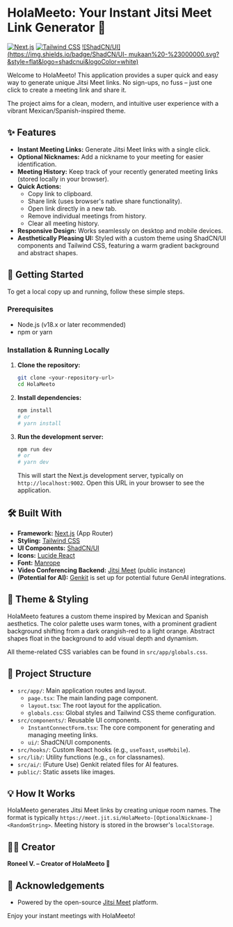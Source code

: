 # HolaMeeto: Your Instant Jitsi Meet Link Generator 🌮

[![Next.js](https://img.shields.io/badge/Next.js-15.x-black?logo=next.js&logoColor=white)](https://nextjs.org/)
[![Tailwind CSS](https://img.shields.io/badge/Tailwind_CSS-3.x-38B2AC?logo=tailwind-css&logoColor=white)](https://tailwindcss.com/)
[![ShadCN/UI](https://img.shields.io/badge/ShadCN/UI- mukaan%20-%23000000.svg?&style=flat&logo=shadcnui&logoColor=white)](https://ui.shadcn.com/)

Welcome to HolaMeeto! This application provides a super quick and easy way to generate unique Jitsi Meet links. No sign-ups, no fuss – just one click to create a meeting link and share it.

The project aims for a clean, modern, and intuitive user experience with a vibrant Mexican/Spanish-inspired theme.

## ✨ Features

- **Instant Meeting Links:** Generate Jitsi Meet links with a single click.
- **Optional Nicknames:** Add a nickname to your meeting for easier identification.
- **Meeting History:** Keep track of your recently generated meeting links (stored locally in your browser).
- **Quick Actions:**
    - Copy link to clipboard.
    - Share link (uses browser's native share functionality).
    - Open link directly in a new tab.
    - Remove individual meetings from history.
    - Clear all meeting history.
- **Responsive Design:** Works seamlessly on desktop and mobile devices.
- **Aesthetically Pleasing UI:** Styled with a custom theme using ShadCN/UI components and Tailwind CSS, featuring a warm gradient background and abstract shapes.

## 🚀 Getting Started

To get a local copy up and running, follow these simple steps.

### Prerequisites

- Node.js (v18.x or later recommended)
- npm or yarn

### Installation & Running Locally

1.  **Clone the repository:**
    ```bash
    git clone <your-repository-url>
    cd HolaMeeto
    ```

2.  **Install dependencies:**
    ```bash
    npm install
    # or
    # yarn install
    ```

3.  **Run the development server:**
    ```bash
    npm run dev
    # or
    # yarn dev
    ```
    This will start the Next.js development server, typically on `http://localhost:9002`. Open this URL in your browser to see the application.

## 🛠️ Built With

-   **Framework:** [Next.js](https://nextjs.org/) (App Router)
-   **Styling:** [Tailwind CSS](https://tailwindcss.com/)
-   **UI Components:** [ShadCN/UI](https://ui.shadcn.com/)
-   **Icons:** [Lucide React](https://lucide.dev/)
-   **Font:** [Manrope](https://fonts.google.com/specimen/Manrope)
-   **Video Conferencing Backend:** [Jitsi Meet](https://jitsi.org/jitsi-meet/) (public instance)
-   **(Potential for AI):** [Genkit](https://firebase.google.com/docs/genkit) is set up for potential future GenAI integrations.

## 🎨 Theme & Styling

HolaMeeto features a custom theme inspired by Mexican and Spanish aesthetics. The color palette uses warm tones, with a prominent gradient background shifting from a dark orangish-red to a light orange. Abstract shapes float in the background to add visual depth and dynamism.

All theme-related CSS variables can be found in `src/app/globals.css`.

## 📄 Project Structure

-   `src/app/`: Main application routes and layout.
    -   `page.tsx`: The main landing page component.
    -   `layout.tsx`: The root layout for the application.
    -   `globals.css`: Global styles and Tailwind CSS theme configuration.
-   `src/components/`: Reusable UI components.
    -   `InstantConnectForm.tsx`: The core component for generating and managing meeting links.
    -   `ui/`: ShadCN/UI components.
-   `src/hooks/`: Custom React hooks (e.g., `useToast`, `useMobile`).
-   `src/lib/`: Utility functions (e.g., `cn` for classnames).
-   `src/ai/`: (Future Use) Genkit related files for AI features.
-   `public/`: Static assets like images.

## 💡 How It Works

HolaMeeto generates Jitsi Meet links by creating unique room names. The format is typically `https://meet.jit.si/HolaMeeto-[OptionalNickname-]<RandomString>`. Meeting history is stored in the browser's `localStorage`.

## 🧑‍💻 Creator

**Roneel V. – Creator of HolaMeeto 🌮**

## 🙏 Acknowledgements

-   Powered by the open-source [Jitsi Meet](https://jitsi.org/jitsi-meet/) platform.

Enjoy your instant meetings with HolaMeeto!
